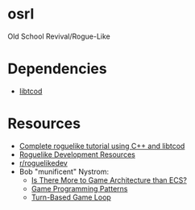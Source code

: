 # osrl
Old School Revival/Rogue-Like

# Dependencies
* [libtcod](https://libtcod.readthedocs.io/en/latest/index.html)
# Resources
* [Complete roguelike tutorial using C++ and libtcod](http://www.roguebasin.com/index.php?title=Complete_roguelike_tutorial_using_C%2B%2B_and_libtcod_-_part_1:_setting_up)
* [Roguelike Development Resources](https://github.com/marukrap/RoguelikeDevResources)
* [r/roguelikedev](https://www.reddit.com/r/roguelikedev/)
* Bob "munificent" Nystrom:
  * [Is There More to Game Architecture than ECS?](https://www.youtube.com/watch?v=JxI3Eu5DPwE)
  * [Game Programming Patterns](http://gameprogrammingpatterns.com/)
  * [Turn-Based Game Loop](http://journal.stuffwithstuff.com/2014/07/15/a-turn-based-game-loop/)
